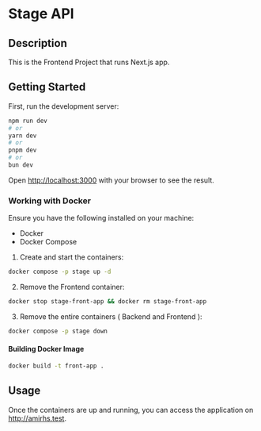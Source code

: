 # Stage API

## Description

This is the Frontend Project that runs Next.js app.

## Getting Started

First, run the development server:

```bash
npm run dev
# or
yarn dev
# or
pnpm dev
# or
bun dev
```

Open [http://localhost:3000](http://localhost:3000) with your browser to see the result.


### Working with Docker

Ensure you have the following installed on your machine:

- Docker
- Docker Compose

1. Create and start the containers:
```sh
docker compose -p stage up -d
```

2. Remove the Frontend container:
```sh
docker stop stage-front-app && docker rm stage-front-app
```

3. Remove the entire containers ( Backend and Frontend ):

```sh
docker compose -p stage down
```

#### Building Docker Image

```sh
docker build -t front-app .
```

## Usage

Once the containers are up and running, you can access the application on http://amirhs.test.

